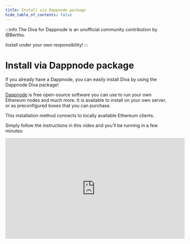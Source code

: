 ```yaml
---
title: Install via Dappnode package
hide_table_of_contents: false
---
```


:::info
The Diva for Dappnode is an unofficial community contribution by @Bertho.

Install under your own responsibility!
:::

# Install via Dappnode package

If you already have a Dappnode, you can easily install Diva by using the Dappnode Diva package!

[Dappnode](https://dappnode.com/) is free open-source software you can use to run your own Ethereum nodes and much more. It is available to install on your own server, or as preconfigured boxes that you can purchase.


This installation method connects to locally available Ethereum clients.

Simply follow the instructions in this video and you'll be running in a few minutes:

<iframe width="560" height="315" src="https://www.youtube.com/embed/qqYmQh0Zs4U" title="Install Diva via Dappnode package" frameborder="0" allow="accelerometer; autoplay; clipboard-write; encrypted-media; gyroscope; picture-in-picture; web-share" allowfullscreen></iframe>